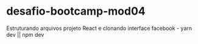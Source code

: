 # desafio-bootcamp-mod04
Estruturando arquivos projeto React e clonando interface facebook - yarn dev || npm dev
